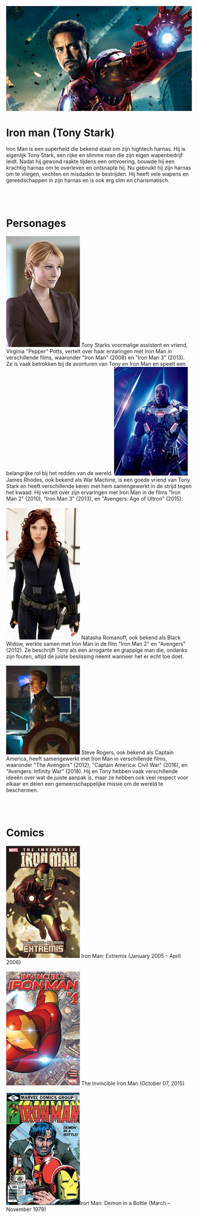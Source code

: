 





<img src= "Iron man 1.jpg">

# Iron man (Tony Stark)
Iron Man is een superheld die bekend staat om zijn hightech harnas. Hij is eigenlijk Tony Stark, een rijke en slimme man die zijn eigen wapenbedrijf leidt. Nadat hij gewond raakte tijdens een ontvoering, bouwde hij een krachtig harnas om te overleven en ontsnapte hij. Nu gebruikt hij zijn harnas om te vliegen, vechten en misdaden te bestrijden. Hij heeft vele wapens en gereedschappen in zijn harnas en is ook erg slim en charismatisch.
<br>
<br>
<br>
<br>

# Personages

<img src="Gwyneth_Paltrow_as_Pepper_Potts.jpg" width= 200px> 
Tony Starks voormalige assistent en vriend, Virginia "Pepper" Potts, vertelt over haar ervaringen met Iron Man in verschillende films, waaronder "Iron Man" (2008) en "Iron Man 3" (2013). Ze is vaak betrokken bij de avonturen van Tony en Iron Man en speelt een belangrijke rol bij het redden van de wereld.

<img src="James.webp" width="200px">
James Rhodes, ook bekend als War Machine, is een goede vriend van Tony Stark en heeft verschillende keren met hem samengewerkt in de strijd tegen het kwaad. Hij vertelt over zijn ervaringen met Iron Man in de films "Iron Man 2" (2010), "Iron Man 3" (2013), en "Avengers: Age of Ultron" (2015).
<br>
<br>

<img src="Black_Widow_Iron_Man_2.webp" width="200px">
Natasha Romanoff, ook bekend als Black Widow, werkte samen met Iron Man in de film "Iron Man 2" en "Avengers" (2012). Ze beschrijft Tony als een arrogante en grappige man die, ondanks zijn fouten, altijd de juiste beslissing neemt wanneer het er echt toe doet.
<br>
<br>
<img src="Chris_Evans_as_Steve_Rogers_Captain_America.jpg" width="200px">
Steve Rogers, ook bekend als Captain America, heeft samengewerkt met Iron Man in verschillende films, waaronder "The Avengers" (2012), "Captain America: Civil War" (2016), en "Avengers: Infinity War" (2018). Hij en Tony hebben vaak verschillende ideeën over wat de juiste aanpak is, maar ze hebben ook veel respect voor elkaar en delen een gemeenschappelijke missie om de wereld te beschermen.
<br>
<br>
<br>
<br>

# Comics
<img src="Comic 1.jpg" width="200">
Iron Man: Extremis (January 2005 – April 2006)
<br>
<br>
<img src="comic2.jpg" width="200">
The Invincible Iron Man (October 07, 2015)
<br>
<br>
<img src="comic3.jpg" width="200">Iron Man: Demon in a Bottle (March – November 1979)
<br>
<br>

